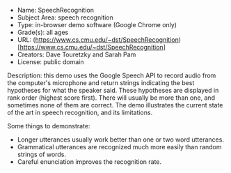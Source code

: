 * Name: SpeechRecognition
* Subject Area: speech recognition
* Type: in-browser demo software (Google Chrome only)
* Grade(s): all ages
* URL: (https://www.cs.cmu.edu/~dst/SpeechRecognition)[https://www.cs.cmu.edu/~dst/SpeechRecognition]
* Creators: Dave Touretzky and Sarah Pam
* License: public domain

Description: this demo uses the Google Speech API to record audio from the computer's microphone and return strings indicating the best hypotheses for what the speaker said. These hypotheses are displayed in rank order (highest score first). There will usually be more than one, and sometimes none of them are correct. The demo illustrates the current state of the art in speech recognition, and its limitations.

Some things to demonstrate:
* Longer utterances usually work better than one or two word utterances.
* Grammatical utterances are recognized much more easily than random strings of words.
* Careful enunciation improves the recognition rate.
